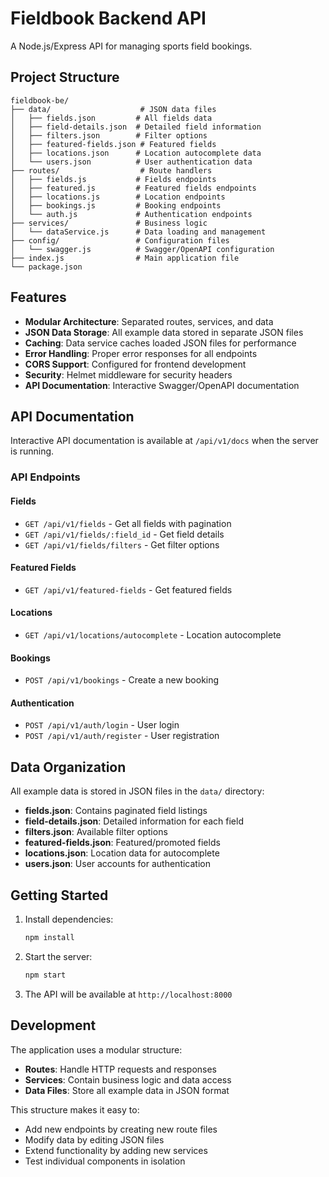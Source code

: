# Fieldbook Backend API

A Node.js/Express API for managing sports field bookings.

## Project Structure

```
fieldbook-be/
├── data/                    # JSON data files
│   ├── fields.json         # All fields data
│   ├── field-details.json  # Detailed field information
│   ├── filters.json        # Filter options
│   ├── featured-fields.json # Featured fields
│   ├── locations.json      # Location autocomplete data
│   └── users.json          # User authentication data
├── routes/                  # Route handlers
│   ├── fields.js           # Fields endpoints
│   ├── featured.js         # Featured fields endpoints
│   ├── locations.js        # Location endpoints
│   ├── bookings.js         # Booking endpoints
│   └── auth.js             # Authentication endpoints
├── services/               # Business logic
│   └── dataService.js      # Data loading and management
├── config/                 # Configuration files
│   └── swagger.js          # Swagger/OpenAPI configuration
├── index.js                # Main application file
└── package.json
```

## Features

- **Modular Architecture**: Separated routes, services, and data
- **JSON Data Storage**: All example data stored in separate JSON files
- **Caching**: Data service caches loaded JSON files for performance
- **Error Handling**: Proper error responses for all endpoints
- **CORS Support**: Configured for frontend development
- **Security**: Helmet middleware for security headers
- **API Documentation**: Interactive Swagger/OpenAPI documentation

## API Documentation

Interactive API documentation is available at `/api/v1/docs` when the server is running.

### API Endpoints

#### Fields
- `GET /api/v1/fields` - Get all fields with pagination
- `GET /api/v1/fields/:field_id` - Get field details
- `GET /api/v1/fields/filters` - Get filter options

#### Featured Fields
- `GET /api/v1/featured-fields` - Get featured fields

#### Locations
- `GET /api/v1/locations/autocomplete` - Location autocomplete

#### Bookings
- `POST /api/v1/bookings` - Create a new booking

#### Authentication
- `POST /api/v1/auth/login` - User login
- `POST /api/v1/auth/register` - User registration

## Data Organization

All example data is stored in JSON files in the `data/` directory:

- **fields.json**: Contains paginated field listings
- **field-details.json**: Detailed information for each field
- **filters.json**: Available filter options
- **featured-fields.json**: Featured/promoted fields
- **locations.json**: Location data for autocomplete
- **users.json**: User accounts for authentication

## Getting Started

1. Install dependencies:
   ```bash
   npm install
   ```

2. Start the server:
   ```bash
   npm start
   ```

3. The API will be available at `http://localhost:8000`

## Development

The application uses a modular structure:

- **Routes**: Handle HTTP requests and responses
- **Services**: Contain business logic and data access
- **Data Files**: Store all example data in JSON format

This structure makes it easy to:
- Add new endpoints by creating new route files
- Modify data by editing JSON files
- Extend functionality by adding new services
- Test individual components in isolation 